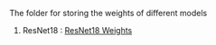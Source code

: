 The folder for storing the weights of different models
1. ResNet18 : <a href="https://drive.google.com/file/d/1lUG5Bhdf7E1hg5OtDdUSrmHb59HKCUI_/view?usp=drive_link">ResNet18 Weights</a></p>
